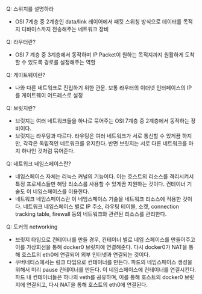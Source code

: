 Q: 스위치를 설명하라
- OSI 7계층 중 2계층인 data/link 레이어에서 패킷 스위칭 방식으로 데이터를 목적지 디바이스까지 전송해주는 네트워크 장비

Q: 라우터란?
- OSI 7 계층 중 3계층에서 동작하며 IP Packet이 원하는 목적지까지 원활하게 도착할 수 있도록 경로를 설정해주는 역할

Q: 게이트웨이란?
- 나와 다른 네트워크로 진입하기 위한 관문. 보통 라우터의 이더넷 인터페이스의 IP를 게이트웨이 어드레스로 설정

Q: 브릿지란?
- 브릿지는 여러 네트워크들을 하나로 묶어주는 OSI 7계층 중 2계층에서 동작하는 장비이다.
- 브릿지는 라우팅과 다르다. 라우팅은 여러 네트워크가 서로 통신할 수 있게끔 하지만, 각각은 독립적인 네트워크를 유지한다. 반면 브릿지는 서로 다른 네트워크를 마치 하나인 것처럼 묶어준다.

Q: 네트워크 네임스페이스란?
- 네임스페이스 자체는 리눅스 커널의 기능이다. 이는 호스트의 리소스를 격리시켜서 특정 프로세스들만 해당 리소스를 사용할 수 있게끔 지원하는 것이다. 컨테이너 기술도 이 네임스페이스를 이용한다.
- 네트워크 네임스페이스란 이 네임스페이스 기술을 네트워크 리소스에 적용한 것이다. 네트워크 네임스페이스 별로 IP 주소, 라우팅 테이블, 소켓, connection tracking table, firewall 등의 네트워크와 관련된 리소스를 관리한다.

Q: 도커의 networking
- 브릿지 타입으로 컨테이너를 만들 경우, 컨테이너 별로 네임 스페이스를 만들어주고 이를 가상회선을 통해 docker0 브릿지에 연결해준다. 다시 docker0가 NAT을 통해 호스트의 eth0에 연결되어 외부 인터넷과 연결되는 것이다.
- 쿠버네티스에서는 링크 타입으로 컨테이너를 만든다. 파드의 네임스페이스 생성을 위해서 미리 pause 컨테이너를 만든다. 이 네임스페이스에 컨테이너를 연결시킨다. 파드 내 컨테이너들은 하나의 veth를 공유하며, 이를 통해 호스트의 docker0 브릿지에 연결되고, 다시 NAT을 통해 호스트의 eth0에 연결된다.

